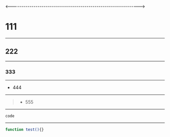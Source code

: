 <--------------------------------------------------------------->
# 111

****

## 222

****

### 333

****

- 444

****

> * 555

****

    code

****

```bash
function test(){}
```
